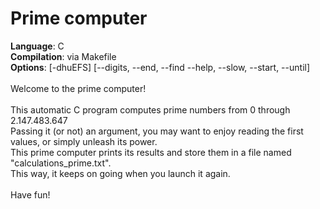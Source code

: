 # Prime computer
<b>Language</b>: C<br>
<b>Compilation</b>: via Makefile<br>
<b>Options</b>: [-dhuEFS] [--digits, --end, --find --help, --slow, --start, --until]<br>
<br>
Welcome to the prime computer!<br>
<br>
This automatic C program computes prime numbers from 0 through 2.147.483.647<br>
Passing it (or not) an argument, you may want to enjoy reading the first values, or simply unleash its power.<br>
This prime computer prints its results and store them in a file named "calculations_prime.txt".<br>
This way, it keeps on going when you launch it again.<br>
<br>
Have fun!<br>